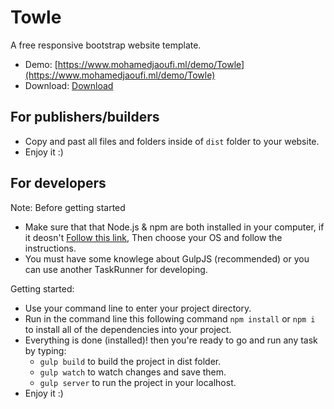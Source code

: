 # Towle
A free responsive bootstrap website template.
- Demo: [https://www.mohamedjaoufi.ml/demo/Towle](https://www.mohamedjaoufi.ml/demo/Towle)
- Download: [Download](https://github.com/MDeev/Towle/archive/master.zip)

## For publishers/builders
  - Copy and past all files and folders inside of `dist` folder to your website.
  - Enjoy it :)


## For developers
Note: Before getting started 
  - Make sure that that Node.js & npm are both installed in your computer, if it deosn't [Follow this link](https://nodejs.org/en/download/package-manager/), Then choose your OS and follow the instructions.
  - You must have some knowlege about GulpJS (recommended) or you can use another TaskRunner for developing.
  
Getting started: 
  - Use your command line to enter your project directory.
  - Run in the command line this following command `npm install` or `npm i` to install all of the dependencies into your project.
  - Everything is done (installed)! then you're ready to go and run any task by typing:
      - `gulp build` to build the project in dist folder.
      - `gulp watch` to watch changes and save them.
      - `gulp server` to run the project in your localhost.
  - Enjoy it :)